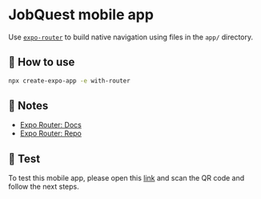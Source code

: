 # JobQuest mobile app

Use [`expo-router`](https://expo.github.io/router) to build native navigation using files in the `app/` directory.

## 🚀 How to use

```sh
npx create-expo-app -e with-router
```

## 📝 Notes

- [Expo Router: Docs](https://expo.github.io/router)
- [Expo Router: Repo](https://github.com/expo/router)

## 🔬 Test
To test this mobile app, please open this [link](https://expo.dev/@edwinbayingana/job-quest?serviceType=classic&distribution=expo-go) and scan the QR code and follow the next steps.
